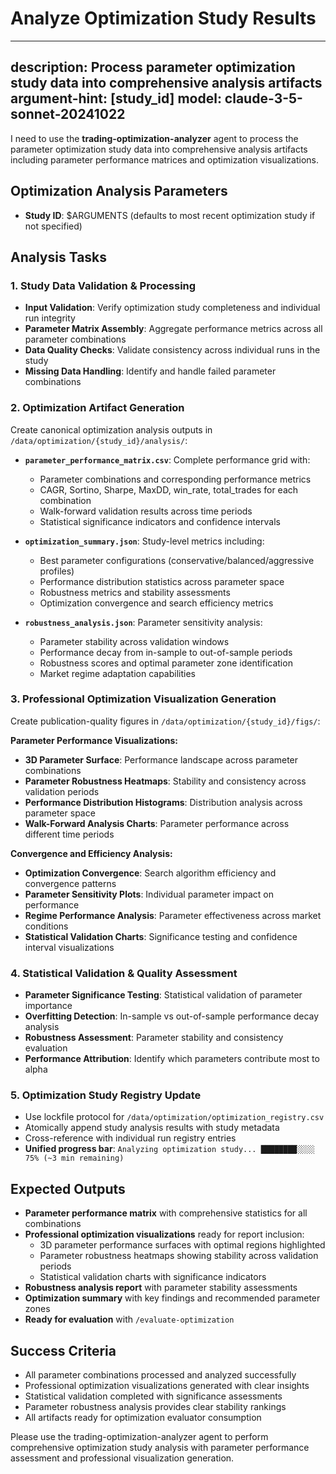 # Analyze Optimization Study Results

---
description: Process parameter optimization study data into comprehensive analysis artifacts
argument-hint: [study_id]
model: claude-3-5-sonnet-20241022
---

I need to use the **trading-optimization-analyzer** agent to process the parameter optimization study data into comprehensive analysis artifacts including parameter performance matrices and optimization visualizations.

## Optimization Analysis Parameters
- **Study ID**: $ARGUMENTS (defaults to most recent optimization study if not specified)

## Analysis Tasks

### 1. **Study Data Validation & Processing**
- **Input Validation**: Verify optimization study completeness and individual run integrity
- **Parameter Matrix Assembly**: Aggregate performance metrics across all parameter combinations
- **Data Quality Checks**: Validate consistency across individual runs in the study
- **Missing Data Handling**: Identify and handle failed parameter combinations

### 2. **Optimization Artifact Generation**
Create canonical optimization analysis outputs in `/data/optimization/{study_id}/analysis/`:

- **`parameter_performance_matrix.csv`**: Complete performance grid with:
  - Parameter combinations and corresponding performance metrics
  - CAGR, Sortino, Sharpe, MaxDD, win_rate, total_trades for each combination
  - Walk-forward validation results across time periods
  - Statistical significance indicators and confidence intervals

- **`optimization_summary.json`**: Study-level metrics including:
  - Best parameter configurations (conservative/balanced/aggressive profiles)
  - Performance distribution statistics across parameter space
  - Robustness metrics and stability assessments
  - Optimization convergence and search efficiency metrics

- **`robustness_analysis.json`**: Parameter sensitivity analysis:
  - Parameter stability across validation windows
  - Performance decay from in-sample to out-of-sample periods
  - Robustness scores and optimal parameter zone identification
  - Market regime adaptation capabilities

### 3. **Professional Optimization Visualization Generation**
Create publication-quality figures in `/data/optimization/{study_id}/figs/`:

**Parameter Performance Visualizations:**
- **3D Parameter Surface**: Performance landscape across parameter combinations
- **Parameter Robustness Heatmaps**: Stability and consistency across validation periods  
- **Performance Distribution Histograms**: Distribution analysis across parameter space
- **Walk-Forward Analysis Charts**: Parameter performance across different time periods

**Convergence and Efficiency Analysis:**
- **Optimization Convergence**: Search algorithm efficiency and convergence patterns
- **Parameter Sensitivity Plots**: Individual parameter impact on performance
- **Regime Performance Analysis**: Parameter effectiveness across market conditions
- **Statistical Validation Charts**: Significance testing and confidence interval visualizations

### 4. **Statistical Validation & Quality Assessment**
- **Parameter Significance Testing**: Statistical validation of parameter importance
- **Overfitting Detection**: In-sample vs out-of-sample performance decay analysis
- **Robustness Assessment**: Parameter stability and consistency evaluation
- **Performance Attribution**: Identify which parameters contribute most to alpha

### 5. **Optimization Study Registry Update**
- Use lockfile protocol for `/data/optimization/optimization_registry.csv`
- Atomically append study analysis results with study metadata
- Cross-reference with individual run registry entries
- **Unified progress bar**: `Analyzing optimization study... ████████░░░░ 75% (~3 min remaining)`

## Expected Outputs
- **Parameter performance matrix** with comprehensive statistics for all combinations
- **Professional optimization visualizations** ready for report inclusion:
  - 3D parameter performance surfaces with optimal regions highlighted
  - Parameter robustness heatmaps showing stability across validation periods
  - Statistical validation charts with significance indicators
- **Robustness analysis report** with parameter stability assessments
- **Optimization summary** with key findings and recommended parameter zones
- **Ready for evaluation** with `/evaluate-optimization`

## Success Criteria
- All parameter combinations processed and analyzed successfully
- Professional optimization visualizations generated with clear insights
- Statistical validation completed with significance assessments
- Parameter robustness analysis provides clear stability rankings
- All artifacts ready for optimization evaluator consumption

Please use the trading-optimization-analyzer agent to perform comprehensive optimization study analysis with parameter performance assessment and professional visualization generation.